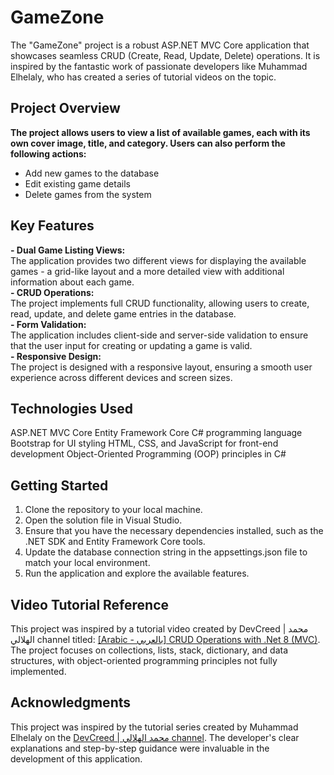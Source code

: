 # GameZone
The "GameZone" project is a robust ASP.NET MVC Core application that showcases seamless CRUD (Create, Read, Update, Delete) operations. It is inspired by the fantastic work of passionate developers like Muhammad Elhelaly, who has created a series of tutorial videos on the topic.

## Project Overview
**The project allows users to view a list of available games, each with its own cover image, title, and category. Users can also perform the following actions:**

-  Add new games to the database
-  Edit existing game details
-  Delete games from the system

## Key Features

**-  Dual Game Listing Views:**
<br>
The application provides two different views for displaying the available games - a grid-like layout and a more detailed view with additional information about each game.
<br>
**-  CRUD Operations:**
<br>
The project implements full CRUD functionality, allowing users to create, read, update, and delete game entries in the database.
<br>
**-  Form Validation:**
<br>
The application includes client-side and server-side validation to ensure that the user input for creating or updating a game is valid.
<br>
**-  Responsive Design:**
<br>
The project is designed with a responsive layout, ensuring a smooth user experience across different devices and screen sizes.

## Technologies Used

ASP.NET MVC Core
Entity Framework Core
C# programming language
Bootstrap for UI styling
HTML, CSS, and JavaScript for front-end development
Object-Oriented Programming (OOP) principles in C#

## Getting Started

1. Clone the repository to your local machine.
2. Open the solution file in Visual Studio.
3. Ensure that you have the necessary dependencies installed, such as the .NET SDK and Entity Framework Core tools.
4. Update the database connection string in the appsettings.json file to match your local environment.
5. Run the application and explore the available features.

## Video Tutorial Reference

This project was inspired by a tutorial video created by DevCreed | محمد الهلالي channel titled: [[Arabic - بالعربي] CRUD Operations with .Net 8 (MVC)](https://www.youtube.com/watch?v=DznOkwlFQo4&list=PL62tSREI9C-cQ21T5HIWqqBOHQiNMOhBG). The project focuses on collections, lists, stack, dictionary, and data structures, with object-oriented programming principles not fully implemented.

## Acknowledgments
This project was inspired by the tutorial series created by Muhammad Elhelaly on the [DevCreed | محمد الهلالي channel](https://www.youtube.com/@DevCreed). The developer's clear explanations and step-by-step guidance were invaluable in the development of this application.
